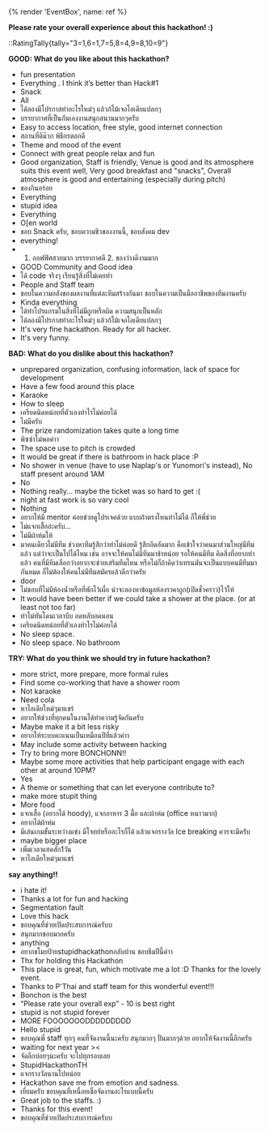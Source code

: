 {% render 'EventBox', name: ref %}

**Please rate your overall experience about this hackathon! :)**

::RatingTally{tally="3=1,6=1,7=5,8=4,9=8,10=9"}

**GOOD: What do you like about this hackathon?**

- fun presentation 
- Everything . I think it’s better than Hack#1
- Snack
- All 
- ได้ลองมีโปรกาสทำอะไรใหม่ๆ แล้วก้ไม้เจอไอเดียแปลกๆ
- บรรยากาศที่เป็นกันเองงานสนุกสนานมากๆครับ
- Easy to access location, free style, good internet connection
- สถานที่ดีม๊วก พิธีกรตลกดี
- Theme and mood of the event
- Connect with great people relax and fun
- Good organization, Staff is friendly, Venue is good and its atmosphere suits this event well, Very good breakfast and "snacks", Overall atmosphere is good and entertaining (especially during pitch)
- ของกินอร่อย
- Everything
- stupid idea 
- Everything
- O[en world
- ชอบ Snack ครับ, ชอบความชิวของงานนี้, ชอบสังคม dev
- everything!
- 1. ออฟฟิศสวยมาก บรรยากาศดี 2. ของว่างดีงามมาก
- GOOD​ Community​ and​ Good​ idea
- ได้ code จริงๆ เรียนรู้สิ่งที่ไม่เคยทำ
- People and Staff team
- ชอบในความอลังของผลงานที่แต่ละทีมสร้างกันมา ชอบในความเป็นมืออาชีพของทีมงานครับ
- Kinda everything
- ได้ทำโปรแกรมในสิ่งที่ไม่มีถูกหรือผิด ความสนุกเป็นหลัก
- ได้ลองมีโปรกาสทำอะไรใหม่ๆ แล้วก้ไม้เจอไอเดียแปลกๆ
- It's very fine hackathon. Ready for all hacker.
- It's very funny.

**BAD: What do you dislike about this hackathon?**

- unprepared organization, confusing information, lack of space for development 
- Have a few food around this place
- Karaoke
- How to sleep
- เครียดนิดหน่อยที่ตัวเองทำไรไม่ค่อยได้
- ไม่มีครับ
- The prize randomization takes quite a long time 
- พิซซ่าไม่พอค่าา
- The space use to pitch is crowded 
- It would be great if there is bathroom in hack place :P
- No shower in venue (have to use Naplap's or Yunomori's instead), No staff present around 1AM
- No
- Nothing really... maybe the ticket was so hard to get :(
- night at fast work is so vary cool
- Nothing
- อยากให้มี mentor ค่อยช่วยดูโปรเจคด้วย แบบถ้าตรงไหนทำไม่ได้ ก็ให้พี่ช่วย
- ไม่แจกเสื้ออ่ะครับ...
- ไม่มีผ้าห่มให้
- มาคนเดียวไม่มีทีม ช่วงหาทีมรู้สึกว่าทำไม่ค่อยดี รู้สึกอึดอัดมาก คือเข้าใจว่าคนมาส่วนใหญ่มีทีมแล้ว แต่ว่าจะเป็นไปได้ไหม เช่น อาจจะให้คนไม่มีทีมมาช้าหน่อย รอให้คนมีทีม คิดสิ่งที่อยากทำแล้ว คนที่มีทีมเลือกว่าอยากจะช่วยเสริมทีมไหน หรือไม่ก็ถ้าคิดว่าเทรนมันจะเป็นแบบคนมีทีมมากันหมด ก็ไม่ต้องให้คนไม่มีทีมสมัครแล้วดีกว่าครับ
- door
- ไม่ชอบที่ไม่มีห้องน้ำหรือที่พักไว้เผื่อ น่าจะลองหาข้อมูลห้องราคาถูก(เปิดชั่วคราว)ไว้ให้
- It would have been better if we could take a shower at the place. (or at least not too far)
- ทำไม่ทันโดนเวลาบีบ อดหลับอดนอน
- เครียดนิดหน่อยที่ตัวเองทำไรไม่ค่อยได้
- No sleep space.
- No sleep space. No bathroom

**TRY: What do you think we should try in future hackathon?**

- more strict, more prepare, more formal rules
- Find some co-working that have a shower room
- Not karaoke
- Need cola
- หาไอเดียใหม่ๆมาแชร์
- อยากให้ช่วงที่ทุกคนในงานได้ทำความรู้จัดกันครับ
- Maybe make it a bit less risky
- อยากให้ระบบคะแนนเป็นเหมือนปีที่แล้วค่าา
- May include some activity between hacking
- Try to bring more BONCHONN!!
- Maybe some more activities that help participant engage with each other at around 10PM?
- Yes
- A theme or something that can let everyone contribute to?
- make more stupit thing
- More food
- แจกเสื้อ (อยากได้ hoody), แจกอาหาร 3 มื้อ และผ้าห่ม (office หนาวมาก)
- อยากได้ผ้าห่ม
- มีเล่นเกมขั้นระหว่างแข่ง มีโจทย์หรืออะไรก็ได้ แล้วแจกรางวัล Ice breaking ควรจะมีครับ
- maybe bigger place
- เพิ่มเวลาแฮคสัก1วัน
- หาไอเดียใหม่ๆมาแชร์

**say anything!!**

- i hate it! 
- Thanks a lot for fun and hacking
- Segmentation fault
- Love this hack
- ขอบคุณที่ช่วยเปิดประสบการณ์ครับบ
- สนุกมากชอบมากครับ
- anything
- อยากขโมยป้ายstupidhackathonกลับบ้าน ชอบธีมปีนี้ค่าา
- Thx for holding this Hackathon 
- This place is great, fun, which motivate me a lot :D Thanks for the lovely event.
- Thanks to P'Thai and staff team for this wonderful event!!!
- Bonchon is the best
- “Please rate your overall exp” - 10 is best right
- stupid is not stupid forever 
- MORE FOOOOOOODDDDDDDDD
- Hello stupid
- ขอบคุณพี่ staff ทุกๆ คนที่จัดงานนี้นะครับ สนุกมากๆ ปั่นมากๆด้วย อยากให้จัดงานนี้อีกครับ
- waiting for next year ><
- จัดอีกบ่อยๆนะครับ จะไปทุกรอบเลย
- StupidHackathonTH
- แจกรางวัลนานไปหน่อย
- Hackathon save me from emotion and sadness.
- เยี่ยมครับ ขอบคุณที่เหนื่อยเชื่อจัดงานอะไรแบบนี้ครับ
- Great job to the staffs. :)
- Thanks for this event!
- ขอบคุณที่ช่วยเปิดประสบการณ์ครับบ